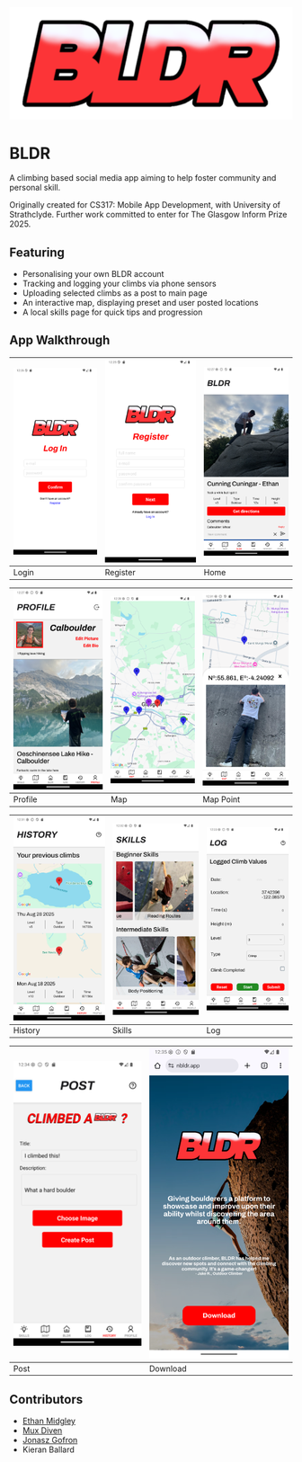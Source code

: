 ![BLDR image](./mobile/assets/images/logo.png)

# BLDR

A climbing based social media app aiming to help foster community and personal skill.

Originally created for CS317: Mobile App Development, with University of Strathclyde.
Further work committed to enter for The Glasgow Inform Prize 2025.

## Featuring 

- Personalising your own BLDR account
- Tracking and logging your climbs via phone sensors
- Uploading selected climbs as a post to main page
- An interactive map, displaying preset and user posted locations
- A local skills page for quick tips and progression 


## App Walkthrough 

| ![Login page](./demo_images/1-login.png)     	| ![Register page](./demo_images/2-register.png)  	| ![Home page](./demo_images/3-homepage.png) |
|-----------------------------------------------|---------------------------------------------------|--------------------------------------------|
| Login                                         | Register                                          | Home                                       |

| ![Profile page](./demo_images/4-profile.png) 	| ![Map page](./demo_images/5-map.png)          	| ![Map point](./demo_images/6-mappoint.png) |
|-----------------------------------------------|---------------------------------------------------|--------------------------------------------|
| Profile                                       | Map                                               | Map Point                                  |                      


| ![History page](./demo_images/7-history.png) 	| ![Skills page](./demo_images/8-skills.png)      	| ![Log page](./demo_images/9-log.png)       |
|-----------------------------------------------|---------------------------------------------------|--------------------------------------------|
| History                                       | Skills                                            | Log                                        |                   

| ![Post page](./demo_images/10-post.png)      	| ![Download page](./demo_images/11-download.png)   |
|-----------------------------------------------|---------------------------------------------------|
| Post                                          | Download                                          | 


## Contributors

- [Ethan Midgley](https://github.com/ethanmidgley)
- [Mux Diven](https://github.com/muxdiven)
- [Jonasz Gofron](https://github.com/jonaszg)
- Kieran Ballard
